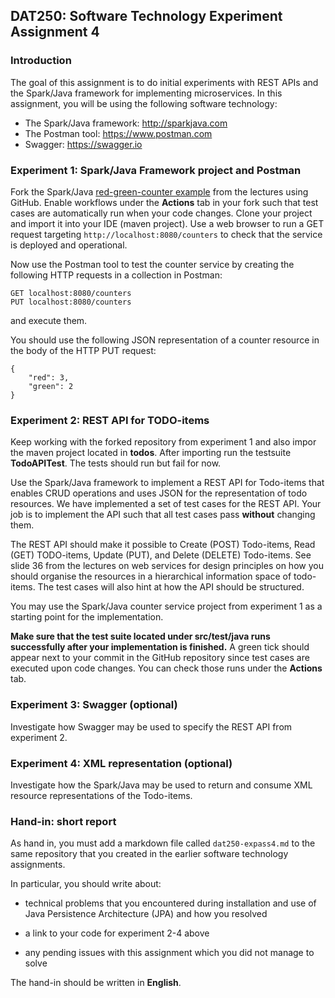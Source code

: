 ## DAT250: Software Technology Experiment Assignment 4

### Introduction

The goal of this assignment is to do initial experiments with REST APIs and the Spark/Java framework for implementing microservices. In this assignment, you will be using the following software technology:

- The Spark/Java framework: http://sparkjava.com
- The Postman tool: https://www.postman.com
- Swagger: https://swagger.io

### Experiment 1: Spark/Java Framework project and Postman

Fork the Spark/Java [red-green-counter example](https://github.com/selabhvl/dat250-sparkjava-counter) from the lectures using GitHub. Enable workflows under the **Actions** tab in your fork such that test cases are automatically run when your code changes.
Clone your project and import it into your IDE (maven project). Use a web browser to run a GET request targeting `http://localhost:8080/counters` to check that the service is deployed and operational.

Now use the Postman tool to test the counter service by creating the following HTTP requests in a collection in Postman:

```
GET localhost:8080/counters
PUT localhost:8080/counters
```

and execute them.

You should use the following JSON representation of a counter resource in the body of the HTTP PUT request:

```
{
    "red": 3,
    "green": 2
}
```

### Experiment 2: REST API for TODO-items

Keep working with the forked repository from experiment 1 and also impor the maven project located in **todos**.
After importing run the testsuite **TodoAPITest**. The tests should run but fail for now.

Use the Spark/Java framework to implement a REST API for Todo-items that enables CRUD operations and uses JSON for the representation of todo resources.
We have implemented a set of test cases for the REST API. Your job is to implement the API such that all test cases pass **without** changing them.

The REST API should make it possible to Create (POST) Todo-items, Read (GET) TODO-items, Update (PUT), and Delete (DELETE) Todo-items. See slide 36 from the lectures on web services for design principles on how you should organise the resources in a hierarchical information space of todo-items. The test cases will also hint at how the API should be structured.

You may use the Spark/Java counter service project from experiment 1 as a starting point for the implementation.

**Make sure that the test suite located under src/test/java runs successfully after your implementation is finished.** A green tick should appear next to your commit in the GitHub repository since test cases are executed upon code changes. You can check those runs under the **Actions** tab.

### Experiment 3: Swagger (optional)

Investigate how Swagger may be used to specify the REST API from experiment 2.

### Experiment 4: XML representation (optional)

Investigate how the Spark/Java may be used to return and consume XML resource representations of the Todo-items.

### Hand-in: short report

As hand in, you must add a markdown file called `dat250-expass4.md` to the same repository that you created in the earlier software technology assignments.

In particular, you should write about:

- technical problems that you encountered during installation and use of Java Persistence Architecture (JPA) and how you resolved

- a link to your code for experiment 2-4 above

- any pending issues with this assignment which you did not manage to solve

The hand-in should be written in **English**.
